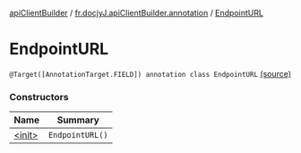 [apiClientBuilder](../../index.md) / [fr.docjyJ.apiClientBuilder.annotation](../index.md) / [EndpointURL](./index.md)

# EndpointURL

`@Target([AnnotationTarget.FIELD]) annotation class EndpointURL` [(source)](https://github.com/docjyj/apiClientBuilder/tree/master/src/main/kotlin/fr/docjyJ/apiClientBuilder/anotation/EndpointURL.kt#L4)

### Constructors

| Name | Summary |
|---|---|
| [&lt;init&gt;](-init-.md) | `EndpointURL()` |
